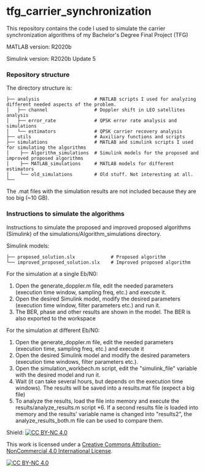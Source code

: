# tfg_carrier_synchronization
This repository contains the code I used to simulate the carrier synchronization algorithms of my Bachelor's Degree Final Project (TFG)

MATLAB version: R2020b

Simulink version: R2020b Update 5

### Repository structure

The directory structure is:

    ├── analysis                    # MATLAB scripts I used for analyzing different needed aspects of the problem.
    │   ├── channel                 # Doppler shift in LEO satellites analysis
    │   ├── error_rate              # QPSK error rate analysis and simulations
    │   └── estimators              # QPSK carrier recovery analysis
    ├── utils                       # Auxiliary functions and scripts
    ├── simulations                 # MATLAB and simulink scripts I used for simulating the algorithms
    │    ├── Algorithm_simulations  # Simulink models for the proposed and improved proposed algorithms
    │    ├── MATLAB_simulations     # MATLAB models for different estimators
    │    └── old_simulations        # Old stuff. Not interesting at all.
    └── 

The .mat files with the simulation results are not included because they are too big (~10 GB).

### Instructions to simulate the algorithms

Instructions to simulate the proposed and improved proposed algorithms (Simulink) of the simulations/Algorithm_simulations directory.

Simulink models:

	├── proposed_solution.slx             # Proposed algorithm
	└── improved_proposed_solution.slx    # Improved proposed algorithm
	
For the simulation at a single Eb/N0:
1. Open the generate_doppler.m file, edit the needed parameters (execution time window, sampling freq, etc.) and execute it.
2. Open the desired Simulink model, modify the desired parameters (execution time window, filter parameters etc.) and run it.
3. The BER, phase and other results are shown in the model. The BER is also exported to the workspace

For the simulation at different Eb/N0:
1. Open the generate_doppler.m file, edit the needed parameters (execution time, sampling freq, etc.) and execute it
2. Open the desired Simulink model and modify the desired parameters (execution time windows, filter parameters etc.).
3. Open the simulation_workbech.m script, edit the "simulink_file" variable with the desired model and run it.
4. Wait (it can take several hours, but depends on the execution time windows). The results will be saved into a results.mat file (expect a big file)
5. To analyze the results, load the file into memory and execute the results/analyze_results.m script
*6. If a second results file is loaded into memory and the results' variable name is changed into "results2", the analyze_results_both.m file can be used to compare them.
 

Shield: [![CC BY-NC 4.0][cc-by-nc-shield]][cc-by-nc]

This work is licensed under a
[Creative Commons Attribution-NonCommercial 4.0 International License][cc-by-nc].

[![CC BY-NC 4.0][cc-by-nc-image]][cc-by-nc]

[cc-by-nc]: http://creativecommons.org/licenses/by-nc/4.0/
[cc-by-nc-image]: https://licensebuttons.net/l/by-nc/4.0/88x31.png
[cc-by-nc-shield]: https://img.shields.io/badge/License-CC%20BY--NC%204.0-lightgrey.svg
